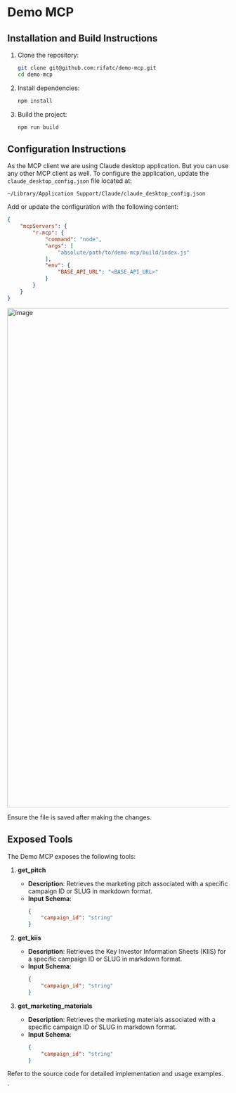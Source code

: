 # Demo MCP

## Installation and Build Instructions

1. Clone the repository:
   ```bash
   git clone git@github.com:rifatc/demo-mcp.git
   cd demo-mcp
   ```

2. Install dependencies:
   ```bash
   npm install
   ```

3. Build the project:
   ```bash
   npm run build
   ```

## Configuration Instructions
As the MCP client we are using Claude desktop application. But you can use any other MCP client as well.
To configure the application, update the `claude_desktop_config.json` file located at:

```
~/Library/Application Support/Claude/claude_desktop_config.json
```

Add or update the configuration with the following content:

```json
{
    "mcpServers": {
        "r-mcp": {
            "command": "node",
            "args": [
                "absolute/path/to/demo-mcp/build/index.js"
            ],
            "env": {
                "BASE_API_URL": "<BASE_API_URL>"
            }
        }
    }
}
```
<img width="1136" alt="image" src="https://github.com/user-attachments/assets/e7bbf0d4-e5c5-447a-81c6-39f3ee469ff3" />


Ensure the file is saved after making the changes.

## Exposed Tools

The Demo MCP exposes the following tools:

1. **get_pitch**  
   - **Description**: Retrieves the marketing pitch associated with a specific campaign ID or SLUG in markdown format.  
   - **Input Schema**:  
     ```json
     {
         "campaign_id": "string"
     }
     ```

2. **get_kiis**  
   - **Description**: Retrieves the Key Investor Information Sheets (KIIS) for a specific campaign ID or SLUG in markdown format.  
   - **Input Schema**:  
     ```json
     {
         "campaign_id": "string"
     }
     ```

3. **get_marketing_materials**  
   - **Description**: Retrieves the marketing materials associated with a specific campaign ID or SLUG in markdown format.  
   - **Input Schema**:  
     ```json
     {
         "campaign_id": "string"
     }
     ```

Refer to the source code for detailed implementation and usage examples.

`
